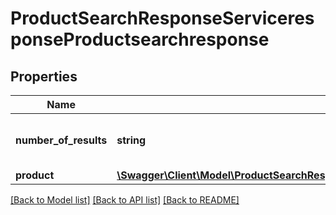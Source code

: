 # ProductSearchResponseServiceresponseProductsearchresponse

## Properties
Name | Type | Description | Notes
------------ | ------------- | ------------- | -------------
**number_of_results** | **string** | Number of records in the search result. | [optional] 
**product** | [**\Swagger\Client\Model\ProductSearchResponseServiceresponseProductsearchresponseProduct[]**](ProductSearchResponseServiceresponseProductsearchresponseProduct.md) |  | [optional] 

[[Back to Model list]](../../README.md#documentation-for-models) [[Back to API list]](../../README.md#documentation-for-api-endpoints) [[Back to README]](../../README.md)

